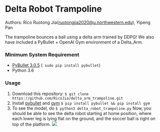 # Delta Robot Trampoline

Authors: Rico Ruotong Jia(ruotongjia2020@u.northwestern.edu), Yipeng Pan 

The trampoline bounces a ball using a delta arm trained by DDPG! We also have included a PyBullet + OpenAI Gym environment of a Delta_Arm.  

### Minimum System Requirement
- [PyBullet 3.0.5](https://pybullet.org/wordpress/) (``` sudo pip install pybullet```)
- Python 3.6

### Usage
1. Download this repository:
```$ git clone https://github.com/RicoJia/delta_arm_trampoline.git```
2. Install [pybullet](https://pybullet.org/wordpress/) and [gym](https://gym.openai.com/) 
```$ pip install pybullet && pip install gym```
3. To see the model, do
```$ python3 delta_robot_trampoline.py```
Now, you should be able to see the delta robot starting at home position, 
where each lower leg is lying flat on the ground, and the soccer ball is right on 
top of the platform. 
![](media/model_1.png)

